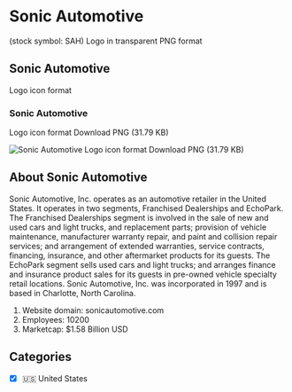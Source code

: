 # Sonic Automotive
 (stock symbol: SAH) Logo in transparent PNG format

## Sonic Automotive
 Logo icon format

### Sonic Automotive
 Logo icon format Download PNG (31.79 KB)

![Sonic Automotive
 Logo icon format Download PNG (31.79 KB)](/img/orig/SAH-de7382bc.png)

## About Sonic Automotive


Sonic Automotive, Inc. operates as an automotive retailer in the United States. It operates in two segments, Franchised Dealerships and EchoPark. The Franchised Dealerships segment is involved in the sale of new and used cars and light trucks, and replacement parts; provision of vehicle maintenance, manufacturer warranty repair, and paint and collision repair services; and arrangement of extended warranties, service contracts, financing, insurance, and other aftermarket products for its guests. The EchoPark segment sells used cars and light trucks; and arranges finance and insurance product sales for its guests in pre-owned vehicle specialty retail locations. Sonic Automotive, Inc. was incorporated in 1997 and is based in Charlotte, North Carolina.

1. Website domain: sonicautomotive.com
2. Employees: 10200
3. Marketcap: $1.58 Billion USD


## Categories
- [x] 🇺🇸 United States
